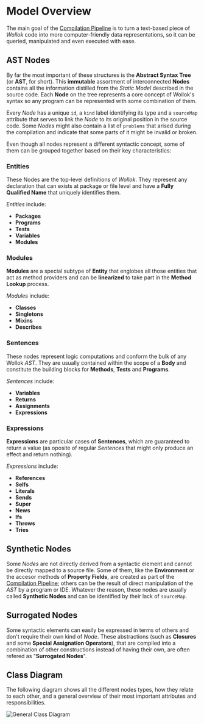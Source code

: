 # Model Overview

The main goal of the [Compilation Pipeline](Compilation-Pipeline) is to turn a text-based piece of *Wollok* code into more computer-friendly data representations, so it can be queried, manipulated and even executed with ease.

## AST Nodes

By far the most important of these structures is the **Abstract Syntax Tree** (or **AST**, for short). This **immutable** assortment of interconnected **Nodes** contains all the information distilled from the *Static Model* described in the source code. Each **Node** on the tree represents a core concept of Wollok's syntax so any program can be represented with some combination of them.

Every *Node* has a unique `id`, a `kind` label identifying its type and a `sourceMap` attribute that serves to link the *Node* to its original position in the source code. Some *Nodes* might also contain a list of `problems` that arised during the compilation and indicate that some parts of it might be invalid or broken.

Even though all nodes represent a different syntactic concept, some of them can be grouped together based on their key characteristics:

### Entities
These Nodes are the top-level definitions of *Wollok*. They represent any declaration that can exists at package or file level and have a **Fully Qualified Name** that uniquely identifies them.

*Entities* include:
  - **Packages**
  - **Programs**
  - **Tests**
  - **Variables**
  - **Modules**


### Modules
**Modules** are a special subtype of **Entity** that englobes all those entities that act as method providers and can be **linearized** to take part in the **Method Lookup** process.

*Modules* include:
  - **Classes**
  - **Singletons**
  - **Mixins**
  - **Describes**

### Sentences
These nodes represent logic computations and conform the bulk of any Wollok *AST*. They are usually contained within the scope of a **Body** and constitute the building blocks for **Methods**, **Tests** and **Programs**.

*Sentences* include:
  - **Variables**
  - **Returns**
  - **Assignments**
  - **Expressions**

### Expressions
**Expressions** are particular cases of **Sentences**, which are guaranteed to return a value (as oposite of regular *Sentences* that might only produce an effect and return nothing).

*Expressions* include:
  - **References**
  - **Selfs**
  - **Literals**
  - **Sends**
  - **Super**
  - **News**
  - **Ifs**
  - **Throws**
  - **Tries**

## Synthetic Nodes
Some *Nodes* are not directly derived from a syntactic element and cannot be directly mapped to a source file. Some of them, like the **Environment** or the accesor methods of **Property Fields**, are created as part of the [Compilation Pipeline](Compilation-Pipeline); others can be the result of direct manipulation of the *AST* by a program or IDE. Whatever the reason, these nodes are usually called **Synthetic Nodes** and can be identified by their lack of `sourceMap`.

## Surrogated Nodes
Some syntactic elements can easily be expressed in terms of others and don't require their own kind of *Node*. These abstractions (such as **Closures** and some **Special Assignation Operators**), that are compiled into a combination of other constructions instead of having their own, are often refered as "**Surrogated Nodes**".

## Class Diagram
The following diagram shows all the different nodes types, how they relate to each other, and a general overview of their most important attributes and responsibilities.

![General Class Diagram](https://drive.google.com/uc?authuser=0&id=1mAtNF6uwhqZibyOUCawxkI_FjAx9VC4T&export=download)
